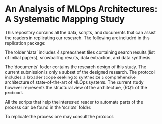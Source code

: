 # An Analysis of MLOps Architectures: A Systematic Mapping Study

This repository contains all the data, scripts, and documents that can assist the readers in replicating our research.
The following are included in this replication package:

The folder ‘data’ includes 4 spreadsheet files containing search results (list of initial papers), snowballing results, data extraction, and data synthesis.

The ‘documents’ folder contains the research design of this study. The current submission is only a subset of the designed research. The protocol includes a broader scope seeking to synthesize a comprehensive architecture of state-of-the-art of MLOps systems. The current study however represents the structural view of the architecture, (RQ1) of the protocol.

All the scripts that help the interested reader to automate parts of the process can be found in the ‘scripts’ folder.

To replicate the process one may consult the protocol. 

